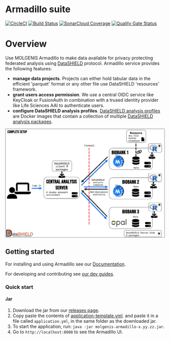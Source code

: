 # Armadillo suite

[![CircleCI](https://circleci.com/gh/molgenis/molgenis-service-armadillo.svg?style=shield)](https://circleci.com/gh/molgenis/molgenis-service-armadillo)
[![Build Status](https://dev.azure.com/molgenis/molgenis-service-armadillo/_apis/build/status/molgenis.molgenis-service-armadillo?branchName=master)](https://dev.azure.com/molgenis/molgenis-service-armadillo/_build/latest?definitionId=1&branchName=master)
[![SonarCloud Coverage](https://sonarcloud.io/api/project_badges/measure?project=org.molgenis%3Aarmadillo-service&metric=coverage)](https://sonarcloud.io/project/overview?id=org.molgenis%3Aarmadillo-service)
[![Quality Gate Status](https://sonarcloud.io/api/project_badges/measure?project=org.molgenis%3Aarmadillo-service&metric=alert_status)](https://sonarcloud.io/dashboard?id=org.molgenis%3Aarmadillo-service)

# Overview

Use MOLGENIS Armadillo to make data available for privacy protecting federated analysis using [DataSHIELD](https://datashield.org) protocol. Armadillo
service provides the following features:
* **manage data projects**. Projects can either hold tabular data in the efficient 'parquet' format or any other file use DataSHIELD
  'resources' framework.
* **grant users access permission**. We use a central OIDC service like KeyCloak or FusionAuth in combination with a trused identity provider like
  Life Sciences AAI to authenticate users.
* **configure DataSHIELD analysis profiles**. [DataSHIELD analysis profiles](https://www.datashield.org/help/standard-profiles-and-plaforms) are
  Docker images that contain a collection of multiple [DataSHIELD analysis packages](https://www.datashield.org/help/community-packages).

![DataSHIELD overview](docs/img/ds-complete-setup.png)

## Getting started

For installing and using Armadillo see our 
[Documentation](https://molgenis.github.io/molgenis-service-armadillo/pages/quick_start/). 

For developing and contributing see [our dev guides](https://molgenis.github.io/molgenis-service-armadillo/pages/dev_guides/).
 
### Quick start
#### Jar
1. Download the jar from our
[releases page](https://github.com/molgenis/molgenis-service-armadillo/releases). 
2. Copy paste the contents of 
[application-template.yml](https://github.com/molgenis/molgenis-service-armadillo/blob/master/application.template.yml).
and paste it in a file called `application.yml`, in the same folder as the downloaded jar. 
3. To start the application, run: `java -jar molgenis-armadillo-x.yy.zz.jar`.
4. Go to `http://localhost:8080` to see the Armadillo UI.
